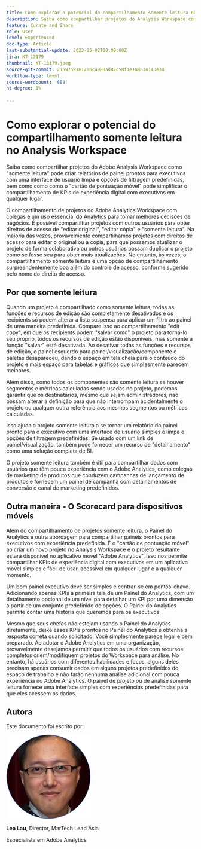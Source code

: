 ```yaml
---
title: Como explorar o potencial do compartilhamento somente leitura no Analysis Workspace
description: Saiba como compartilhar projetos do Analysis Workspace como "somente leitura" pode criar relatórios de painel prontos para executivos com uma interface de usuário limpa e opções de filtragem predefinidas, bem como como como o "cartão de pontuação móvel" pode simplificar o compartilhamento de KPIs de experiência digital com executivos em qualquer lugar.
feature: Curate and Share
role: User
level: Experienced
doc-type: Article
last-substantial-update: 2023-05-02T00:00:00Z
jira: KT-13179
thumbnail: KT-13179.jpeg
source-git-commit: 2159759181206c4980ad82c58f1e1a8636143e34
workflow-type: tm+mt
source-wordcount: '688'
ht-degree: 1%

---
```



# Como explorar o potencial do compartilhamento somente leitura no Analysis Workspace

Saiba como compartilhar projetos do Adobe Analysis Workspace como &quot;somente leitura&quot; pode criar relatórios de painel prontos para executivos com uma interface de usuário limpa e opções de filtragem predefinidas, bem como como como o &quot;cartão de pontuação móvel&quot; pode simplificar o compartilhamento de KPIs de experiência digital com executivos em qualquer lugar.

O compartilhamento de projetos do Adobe Analytics Workspace com colegas é um uso essencial do Analytics para tomar melhores decisões de negócios. É possível compartilhar projetos com outros usuários para obter direitos de acesso de &quot;editar original&quot;, &quot;editar cópia&quot; e &quot;somente leitura&quot;. Na maioria das vezes, provavelmente compartilhamos projetos com direitos de acesso para editar o original ou a cópia, para que possamos atualizar o projeto de forma colaborativa ou outros usuários possam duplicar o projeto como se fosse seu para obter mais atualizações. No entanto, às vezes, o compartilhamento somente leitura é uma opção de compartilhamento surpreendentemente boa além do controle de acesso, conforme sugerido pelo nome do direito de acesso.

## Por que somente leitura

Quando um projeto é compartilhado como somente leitura, todas as funções e recursos de edição são completamente desativados e os recipients só podem alterar a lista suspensa para aplicar um filtro ao painel de uma maneira predefinida. Compare isso ao compartilhamento &quot;edit copy&quot;, em que os recipients podem &quot;salvar como&quot; o projeto para torná-lo seu próprio, todos os recursos de edição estão disponíveis, mas somente a função &quot;salvar&quot; está desativada. Ao desativar todas as funções e recursos de edição, o painel esquerdo para painel/visualização/componente e paletas desapareceu, dando o espaço em tela cheia para o conteúdo do projeto e mais espaço para tabelas e gráficos que simplesmente parecem melhores.

Além disso, como todos os componentes são somente leitura se houver segmentos e métricas calculadas sendo usadas no projeto, podemos garantir que os destinatários, mesmo que sejam administradores, não possam alterar a definição para que não interrompam acidentalmente o projeto ou qualquer outra referência aos mesmos segmentos ou métricas calculadas.

Isso ajuda o projeto somente leitura a se tornar um relatório do painel pronto para o executivo com uma interface de usuário simples e limpa e opções de filtragem predefinidas. Se usado com um link de painel/visualização, também pode fornecer um recurso de &quot;detalhamento&quot; como uma solução completa de BI.

O projeto somente leitura também é útil para compartilhar dados com usuários que têm pouca experiência com o Adobe Analytics, como colegas de marketing de produtos que conduzem campanhas de lançamento de produtos e fornecem um painel de campanha com detalhamentos de conversão e canal de marketing predefinidos.

## Outra maneira - O Scorecard para dispositivos móveis

Além do compartilhamento de projetos somente leitura, o Painel do Analytics é outra abordagem para compartilhar painéis prontos para executivos com experiência predefinida. É o &quot;cartão de pontuação móvel&quot; ao criar um novo projeto no Analysis Workspace e o projeto resultante estará disponível no aplicativo móvel &quot;Adobe Analytics&quot;. Isso nos permite compartilhar KPIs de experiência digital com executivos em um aplicativo móvel simples e fácil de usar, acessível em qualquer lugar e a qualquer momento.

Um bom painel executivo deve ser simples e centrar-se em pontos-chave. Adicionando apenas KPIs à primeira tela de um Painel do Analytics, com um detalhamento opcional de um nível para detalhar um KPI por uma dimensão a partir de um conjunto predefinido de opções. O Painel do Analytics permite contar uma história que queremos para os executivos.

Mesmo que seus chefes não estejam usando o Painel do Analytics diretamente, deixe esses KPIs prontos no Painel do Analytics e obtenha a resposta correta quando solicitado. Você simplesmente parece legal e bem preparado.
Ao adotar o Adobe Analytics em uma organização, provavelmente desejamos permitir que todos os usuários com recursos completos criem/modifiquem projetos do Workspace para análise. No entanto, há usuários com diferentes habilidades e focos, alguns deles precisam apenas consumir dados em alguns projetos predefinidos do espaço de trabalho e não farão nenhuma análise adicional com pouca experiência no Adobe Analytics. O painel de projeto ou de análise somente leitura fornece uma interface simples com experiências predefinidas para que eles acessem os dados.

## Autora

Este documento foi escrito por:

![Leo Lau](assets/leo_headshot.png)

**Leo Lau**, Director, MarTech Lead Ásia

Especialista em Adobe Analytics
